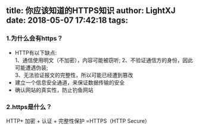 title: 你应该知道的HTTPS知识
author: LightXJ
date: 2018-05-07 17:42:18
tags:
---
### 1.为什么会有https？
* HTTP有以下缺点:   
  1、通信使用明文（不加密），内容可能被窃听; 
  2、不验证通信方的身份，因此可能遭遇伪装;   
  3、无法验证报文的完整性，所以可能已经遭到篡改
* 建立一个信息安全通道，来保证数据传输的安全
* 确认网站的真实性，防止钓鱼网站

### 2.https是什么？
HTTP+ 加密 + 认证 + 完整性保护 =HTTPS（HTTP Secure）